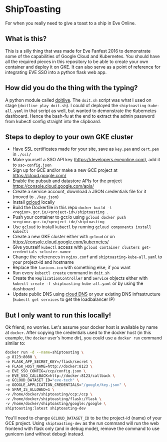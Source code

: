 # ShipToasting

For when you really need to give a toast to a ship in Eve Online.


## What is this?

This is a silly thing that was made for Eve Fanfest 2016 to demonstrate some of the capabilities of Google Cloud and Kubernetes. You should have all the required pieces in this repository to be able to create your own container and deploy it on GKE. It can also serve as a point of reference for integrating EVE SSO into a python flask web app.


## How did you do the thing with the typing?

A python module called [doitlive](http://doitlive.readthedocs.org/en/latest/). The `doit.sh` script was what I used on stage (`doitlive play doit.sh`). I could of deployed the `shiptoasting-kube-all.yaml` in that script as well, but wanted to demonstrate the Kubernetes dashboard. Hence the bash-fu at the end to extract the admin password from kubectl config straight into the clipboard.


## Steps to deploy to your own GKE cluster

- Have SSL certificates made for your site, save as `key.pem` and `cert.pem` in `./ssl/`
- Make yourself a SSO API key (https://developers.eveonline.com), add it to `sso-config.json`
- Sign up for GCE and/or make a new GCE project at https://cloud.google.com/
- Enable the pubsub and datastore APIs for the project https://console.cloud.google.com/apis/
- Create a service account, download a JSON credentials file for it (moved to `./key.json`)
- Install [gcloud](https://cloud.google.com/sdk/downloads) locally
- Build the Dockerfile in this repo `docker build -t <region>.gcr.io/<project-id>/shiptoasting .`
- Push your container to gcr.io using `gcloud docker push <region>.gcr.io/<project-id>/shiptoasting`
- Use `gcloud` to install `kubectl` by running `gcloud components install kubectl`
- Create a new GKE cluster either with `gcloud` or on https://console.cloud.google.com/kubernetes/
- Give yourself `kubectl` access with `gcloud container clusters get-credentials <cluster-name>`
- Change the references in `nginx.conf` and `shiptoasting-kube-all.yaml` to your project-id and hostname
- Replace the `favicon.ico` with something else, if you want
- Run every `kubectl create` command in `doit.sh`
- Create the `ReplicationController` and `Service` objects either with `kubectl create -f shiptoasting-kube-all.yaml` or by using the dashboard
- Update public DNS using [cloud DNS](https://cloud.google.com/dns/) or your existing DNS infrastructure (`kubectl get services` to get the  loadbalancer IP)


## But I only want to run this locally!

Ok friend, no worries. Let's assume your docker host is available by name at `docker`. After copying the credentials used to the docker host (in this example, the `docker` user's home dir), you could use a `docker run` command similar to:

```bash
docker run -d --name=shiptoasting \
-p 8123:8080 \
-e FLASK_APP_SECRET_KEY=/flask/secret \
-e FLASK_HOST_NAME=http://docker:8123 \
-e EVE_SSO_CONFIG=/ccp/config.json \
-e EVE_SSO_CALLBACK=http://docker:8123/callback \
-e GCLOUD_DATASET_ID="eve-tech" \
-e GOOGLE_APPLICATION_CREDENTIALS="/google/key.json" \
-e SPAM_IS_ALLOWED=1 \
-v /home/docker/shiptoasting/ccp:/ccp \
-v /home/docker/shiptoasting/flask:/flask \
-v /home/docker/shiptoasting/google:/google \
shiptoasting:latest shiptoasting-dev
```

You'll need to change `GCLOUD_DATASET_ID` to be the project-id (name) of your GCE project. Using `shiptoasting-dev` as the run command will run the web frontend with flask only (and in debug mode), remove the command to use gunicorn (and without debug) instead.
